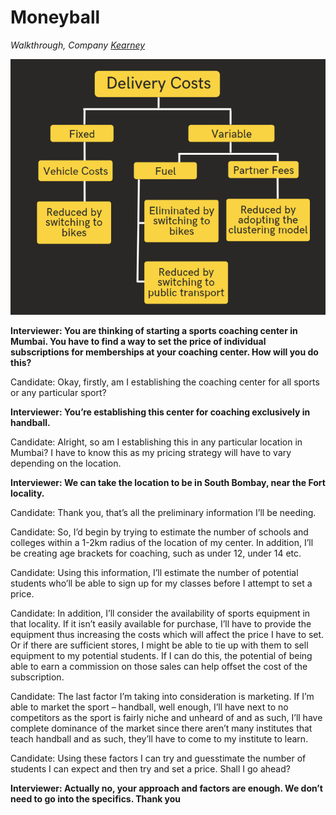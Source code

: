 # Moneyball

_Walkthrough, Company [Kearney](/)_

![Moneyball](moneyball.png)

**Interviewer: You are thinking of starting a sports coaching center in Mumbai. You have to find a way to set the price of individual subscriptions for memberships at your coaching center. How will you do this?**

Candidate: Okay, firstly, am I establishing the coaching center for all sports or any particular sport?

**Interviewer: You’re establishing this center for coaching exclusively in handball.**

Candidate: Alright, so am I establishing this in any particular location in Mumbai? I have to know this as my pricing strategy will have to vary depending on the location.

**Interviewer: We can take the location to be in South Bombay, near the Fort locality.**

Candidate: Thank you, that’s all the preliminary information I’ll be needing.

Candidate: So, I’d begin by trying to estimate the number of schools and colleges within a 1-2km radius of the location of my center. In addition, I’ll be creating age brackets for coaching, such as under 12, under 14 etc.

Candidate: Using this information, I’ll estimate the number of potential students who’ll be able to sign up for my classes before I attempt to set a price.

Candidate: In addition, I’ll consider the availability of sports equipment in that locality. If it isn’t easily available for purchase, I’ll have to provide the equipment thus increasing the costs which will affect the price I have to set. Or if there are sufficient stores, I might be able to tie up with them to sell equipment to my potential students. If I can do this, the potential of being able to earn a commission on those sales can help offset the cost of the subscription.

Candidate: The last factor I’m taking into consideration is marketing. If I’m able to market the sport – handball, well enough, I’ll have next to no competitors as the sport is fairly niche and unheard of and as such, I’ll have complete dominance of the market since there aren’t many institutes that teach handball and as such, they’ll have to come to my institute to learn.

Candidate: Using these factors I can try and guesstimate the number of students I can expect and then try and set a price. Shall I go ahead?

**Interviewer: Actually no, your approach and factors are enough. We don’t need to go into the specifics. Thank you**
